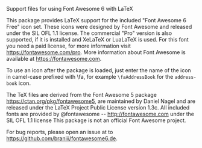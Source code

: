 Support files for using Font Awesome 6 with LaTeX

This package provides LaTeX support for the included "Font Awesome 6 Free" icon set. These icons were designed by Font Awesome and released under the SIL OFL 1.1 license.
The commercial "Pro" version is also supported, if it is installed and XeLaTeX or LuaLaTeX is used. For this font you need a paid license, for more information visit https://fontawesome.com/pro.
More information about Font Awesome is available at https://fontawesome.com.

To use an icon after the package is loaded, just enter the name of the icon in camel-case prefixed with \fa, for example `\faAddressBook` for the `address-book` icon.


The TeX files are derived from the Font Awesome 5 package https://ctan.org/pkg/fontawesome5, are
maintained by Daniel Nagel and are released under the LaTeX Project Public License version 1.3c.
All included fonts are provided by @fontawesome -- http://fontawesome.com under the SIL OFL 1.1 license
This package is not an official Font Awesome project.

For bug reports, please open an issue at to https://github.com/braniii/fontawesome6.de.
